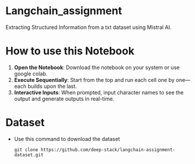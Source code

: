 # Langchain_assignment
Extracting Structured Information from a txt dataset using Mistral AI.

# How to use this Notebook
1. **Open the Notebook**: Download the notebook on your system or use google colab.
2. **Execute Sequentially**: Start from the top and run each cell one by one—each builds upon the last.
3. **Interactive Inputs**: When prompted, input character names to see the output and generate outputs in real-time.

# Dataset 
- Use this command to download the dataset
  ```shell
  git clone https://github.com/deep-stack/langchain-assignment-dataset.git
  ```
